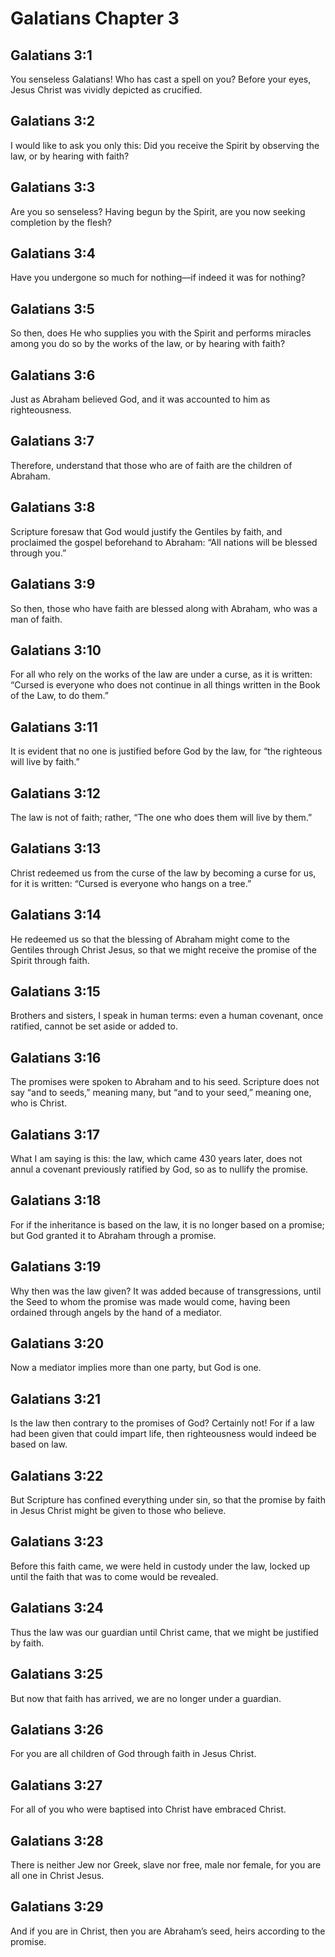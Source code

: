 # Galatians Chapter 3

## Galatians 3:1

You senseless Galatians! Who has cast a spell on you? Before your eyes, Jesus Christ was vividly depicted as crucified.

## Galatians 3:2

I would like to ask you only this: Did you receive the Spirit by observing the law, or by hearing with faith?

## Galatians 3:3

Are you so senseless? Having begun by the Spirit, are you now seeking completion by the flesh?

## Galatians 3:4

Have you undergone so much for nothing—if indeed it was for nothing?

## Galatians 3:5

So then, does He who supplies you with the Spirit and performs miracles among you do so by the works of the law, or by hearing with faith?

## Galatians 3:6

Just as Abraham believed God, and it was accounted to him as righteousness.

## Galatians 3:7

Therefore, understand that those who are of faith are the children of Abraham.

## Galatians 3:8

Scripture foresaw that God would justify the Gentiles by faith, and proclaimed the gospel beforehand to Abraham: “All nations will be blessed through you.”

## Galatians 3:9

So then, those who have faith are blessed along with Abraham, who was a man of faith.

## Galatians 3:10

For all who rely on the works of the law are under a curse, as it is written: “Cursed is everyone who does not continue in all things written in the Book of the Law, to do them.”

## Galatians 3:11

It is evident that no one is justified before God by the law, for “the righteous will live by faith.”

## Galatians 3:12

The law is not of faith; rather, “The one who does them will live by them.”

## Galatians 3:13

Christ redeemed us from the curse of the law by becoming a curse for us, for it is written: “Cursed is everyone who hangs on a tree.”

## Galatians 3:14

He redeemed us so that the blessing of Abraham might come to the Gentiles through Christ Jesus, so that we might receive the promise of the Spirit through faith.

## Galatians 3:15

Brothers and sisters, I speak in human terms: even a human covenant, once ratified, cannot be set aside or added to.

## Galatians 3:16

The promises were spoken to Abraham and to his seed. Scripture does not say “and to seeds,” meaning many, but “and to your seed,” meaning one, who is Christ.

## Galatians 3:17

What I am saying is this: the law, which came 430 years later, does not annul a covenant previously ratified by God, so as to nullify the promise.

## Galatians 3:18

For if the inheritance is based on the law, it is no longer based on a promise; but God granted it to Abraham through a promise.

## Galatians 3:19

Why then was the law given? It was added because of transgressions, until the Seed to whom the promise was made would come, having been ordained through angels by the hand of a mediator.

## Galatians 3:20

Now a mediator implies more than one party, but God is one.

## Galatians 3:21

Is the law then contrary to the promises of God? Certainly not! For if a law had been given that could impart life, then righteousness would indeed be based on law.

## Galatians 3:22

But Scripture has confined everything under sin, so that the promise by faith in Jesus Christ might be given to those who believe.

## Galatians 3:23

Before this faith came, we were held in custody under the law, locked up until the faith that was to come would be revealed.

## Galatians 3:24

Thus the law was our guardian until Christ came, that we might be justified by faith.

## Galatians 3:25

But now that faith has arrived, we are no longer under a guardian.

## Galatians 3:26

For you are all children of God through faith in Jesus Christ.

## Galatians 3:27

For all of you who were baptised into Christ have embraced Christ.

## Galatians 3:28

There is neither Jew nor Greek, slave nor free, male nor female, for you are all one in Christ Jesus.

## Galatians 3:29

And if you are in Christ, then you are Abraham’s seed, heirs according to the promise.
